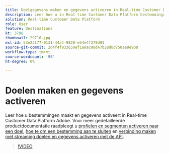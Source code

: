 ```yaml
---
title: Doelgegevens maken en gegevens activeren in Real-time Customer Data Platform (RTCDP) (Adobe)
description: Leer hoe u in Real-time Customer Data Platform bestemmingen maakt en gegevens activeert
solution: Real-time Customer Data Platform
role: User
feature: Destinations
kt: 3798
thumbnail: 29710.jpg
exl-id: 53e23177-0131-44a4-9828-e54e4f279d91
source-git-commit: 2d4f4f933650ef1a0ac98d47b28d0d750ae0e908
workflow-type: tm+mt
source-wordcount: '98'
ht-degree: 0%

---
```


# Doelen maken en gegevens activeren

Leer hoe u bestemmingen maakt en gegevens activeert in Real-time Customer Data Platform Adobe. Voor meer gedetailleerde productdocumentatie raadpleegt u [profielen en segmenten activeren naar een doel](https://experienceleague.adobe.com/docs/experience-platform/rtcdp/destinations/dest-tutorials/activate-destinations.html), [hoe te om een bestemming aan te sluiten](https://experienceleague.adobe.com/docs/experience-platform/rtcdp/destinations/dest-tutorials/connect-destination.html) en [verbinding maken met streaming doelen en gegevens activeren met de API](https://experienceleague.adobe.com/docs/experience-platform/rtcdp/destinations/api-tutorials/streaming-destinations-api-tutorial.html).

>[!VIDEO](https://video.tv.adobe.com/v/29710?quality=12&learn=on)

